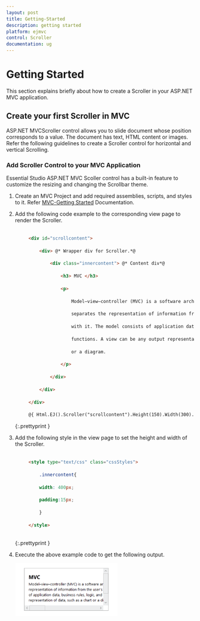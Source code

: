 ```yaml
---
layout: post
title: Getting-Started
description: getting started
platform: ejmvc
control: Scroller
documentation: ug
---
```


# Getting Started

This section explains briefly about how to create a Scroller in your ASP.NET MVC application.

## Create your first Scroller in MVC

ASP.NET MVCScroller control allows you to slide document whose position corresponds to a value. The document has text, HTML content or images. Refer the following guidelines to create a Scroller control for horizontal and vertical Scrolling.

### Add Scroller Control to your MVC Application

Essential Studio ASP.NET MVC Scoller control has a built-in feature to customize the resizing and changing the Scrollbar theme.

1. Create an MVC Project and add required assemblies, scripts, and styles to it. Refer [MVC-Getting Started](http://help.syncfusion.com/ug/js/Documents/gettingstartedwithmv.htm) Documentation.
2. Add the following code example to the corresponding view page to render the Scroller. 

   ~~~ html

		<div id="scrollcontent">

			<div> @* Wrapper div for Scroller.*@

				<div class="innercontent"> @* Content div*@

					<h3> MVC </h3>

					<p>

						Model–view–controller (MVC) is a software architecture pattern which   

						separates the representation of information from the user's interaction 

						with it. The model consists of application data, business rules, logic, and 

						functions. A view can be any output representation of data, such as a chart 

						or a diagram. 

					</p>

				</div>

			</div>

		</div>  

		@{ Html.EJ().Scroller("scrollcontent").Height(150).Width(300).Render(); }

   ~~~
   {:.prettyprint }
   
3. Add the following style in the view page to set the height and width of the Scroller.

   ~~~ html

		<style type="text/css" class="cssStyles">

			.innercontent{

			width: 400px;

			padding:15px;

			}

		</style>
		
   ~~~
   {:.prettyprint }

4. Execute the above example code to get the following output. 

	![](Getting-Started_images/Getting-Started_img1.png)